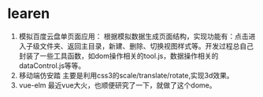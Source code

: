 # learen

1. 模拟百度云盘单页面应用：
根据模拟数据生成页面结构，实现功能有：点击进入子级文件夹、返回主目录，新建、删除、切换视图样式等。开发过程总自己封装了一些工具函数，如dom操作相关的tool.js，数据操作相关的dataControl.js等等。
2. 移动端仿安踏
主要是利用css3的scale/translate/rotate,实现3d效果。
3. vue-elm
最近vue大火，也顺便研究了一下，就做了这个dome。
